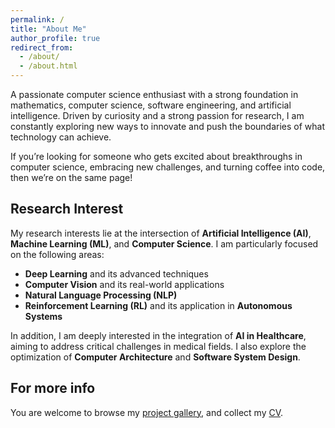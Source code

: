 ```yaml
---
permalink: /
title: "About Me"
author_profile: true
redirect_from: 
  - /about/
  - /about.html
---
```


A passionate computer science enthusiast with a strong foundation in mathematics, computer science, software engineering, and artificial intelligence. Driven by curiosity and a strong passion for research, I am constantly exploring new ways to innovate and push the boundaries of what technology can achieve. 

If you’re looking for someone who gets excited about breakthroughs in computer science, embracing new challenges, and turning coffee into code, then we’re on the same page!

## Research Interest

My research interests lie at the intersection of **Artificial Intelligence (AI)**, **Machine Learning (ML)**, and **Computer Science**. I am particularly focused on the following areas:

- **Deep Learning** and its advanced techniques
- **Computer Vision** and its real-world applications
- **Natural Language Processing (NLP)**
- **Reinforcement Learning (RL)** and its application in **Autonomous Systems**

In addition, I am deeply interested in the integration of **AI in Healthcare**, aiming to address critical challenges in medical fields. I also explore the optimization of **Computer Architecture** and **Software System Design**.

## For more info
You are welcome to browse my [project gallery](/cv/projects), and collect my [CV](/cv/cv).
